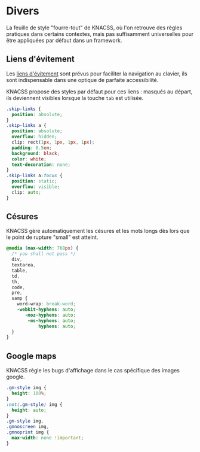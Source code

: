 # Divers

La feuille de style "fourre-tout" de KNACSS, où l'on retrouve des règles pratiques dans certains contextes, mais pas suffisamment universelles pour être appliquées par défaut dans un framework.

## Liens d'évitement

Les [liens d'évitement](http://www.alsacreations.com/tuto/lire/572-Les-liens-d-evitement.html) sont prévus pour faciliter la navigation au clavier, ils sont indispensable dans une optique de parfaite accessibilité.

KNACSS propose des styles par défaut pour ces liens : masqués au départ, ils deviennent visibles lorsque la touche `tab` est utilisée.

```css
.skip-links {
  position: absolute;
}
.skip-links a {
  position: absolute;
  overflow: hidden;
  clip: rect(1px, 1px, 1px, 1px);
  padding: 0.5em;
  background: black;
  color: white;
  text-decoration: none;
}
.skip-links a:focus {
  position: static;
  overflow: visible;
  clip: auto;
}
```

## Césures

KNACSS gère automatiquement les césures et les mots longs dès lors que le point de rupture "small" est atteint.

```css
@media (max-width: 768px) {
  /* you shall not pass */
  div,
  textarea,
  table,
  td,
  th,
  code,
  pre,
  samp {
    word-wrap: break-word;
    -webkit-hyphens: auto;
       -moz-hyphens: auto;
        -ms-hyphens: auto;
            hyphens: auto;
  }
}
```

## Google maps

KNACSS règle les bugs d'affichage dans le cas spécifique des images google.

```css
.gm-style img {
  height: 100%;
}
:not(.gm-style) img {
  height: auto;
}
.gm-style img,
.gmnoscreen img,
.gmnoprint img {
  max-width: none !important;
}
```
